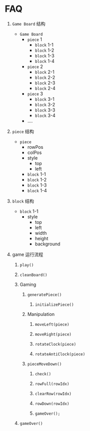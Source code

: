 <!-- 
@ author: Kobe Norris (KobeNorrisWu@gmail.com)
@ date: 2021/03/24 18/32/22 pm
@ 
 -->

# **FAQ**

1. <code>Game Board</code> 结构

    * <code>Game Board</code>
        * <code>piece</code> 1
            * <code>block</code> 1-1
            * <code>block</code> 1-2
            * <code>block</code> 1-3
            * <code>block</code> 1-4
        * <code>piece</code> 2
            * <code>block</code> 2-1
            * <code>block</code> 2-2
            * <code>block</code> 2-3
            * <code>block</code> 2-4
        * <code>piece</code> 3
            * <code>block</code> 3-1
            * <code>block</code> 3-2
            * <code>block</code> 3-3
            * <code>block</code> 3-4
        * ....

2. <code>piece</code> 结构
    * <code>piece</code>
        * rowPos
        * colPos
        * style
            * top
            * left
        * <code>block</code> 1-1
        * <code>block</code> 1-2
        * <code>block</code> 1-3
        * <code>block</code> 1-4


3. <code>block</code> 结构
    * <code>block</code> 1-1
        * style
            * top
            * left
            * width
            * height
            * background

4. game 运行流程
    1. <code>play()</code>

    2. <code>cleanBoard()</code>

    3. Gaming

        1. <code>generatePiece()</code>

            1. <code>initializePiece()</code>

        2. Manipulation

            1. <code>moveLeft(piece)</code>

            2. <code>moveRight(piece)</code>

            3. <code>rotateClock(piece)</code>

            4. <code>rotateAntiClock(piece)</code>

        3. <code>pieceMoveDown()</code>

            1. <code>check()</code>

            2. <code>rowFull(rowIdx)</code>

            3. <code>clearRow(rowIdx)</code>

            4. <code>rowDown(rowIdx)</code>

            5. <code>gameOver();</code>

    4. <code>gameOver()</code>